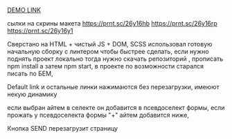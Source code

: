 [DEMO LINK](https://niki-veb-dev.github.io/TT-SMile/)

сылки на скрины макета 
https://prnt.sc/26y16hb
https://prnt.sc/26y16rp
https://prnt.sc/26y16y1

Сверстано на HTML + чистый JS + DOM, SCSS
использовал готовую начальную сборку с линтером чтобы быстрее сделать, если нужно поднять проект локально тогда нужно скачать репозиторий , прописать npm install а затем npm start, в проекте по возможности старался писать по БЕМ, 

Default link и остальные линки нажимаются без перезагрузки, имеюют некую динамику

если выбран айтем в селекте он добавится в псевдоселект формы, если прожать у псевдоселекта формы "+" айтем добавится ниже,

Кнопка SEND перезагрузит страницу
